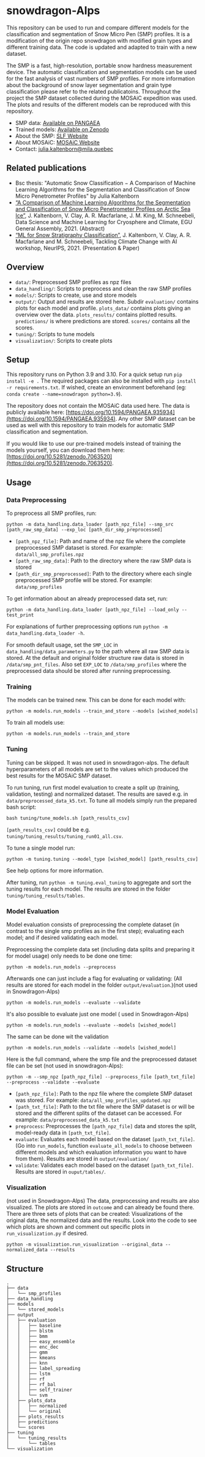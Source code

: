 # snowdragon-Alps

This repository can be used to run and compare different models for the classification and segmentation of Snow Micro Pen (SMP) profiles. It is a modification of the origin repo snowdragon with modified grain types and different training data. The code is updated and adapted to train with a new dataset. 

The SMP is a fast, high-resolution, portable snow hardness measurement device. The automatic classification and segmentation models can be used for the fast analysis of vast numbers of SMP profiles. For more information about the background of snow layer segmentation and grain type classification please refer to the related publicatoins. Throughout the project the SMP dataset collected during the MOSAiC expedition was used. The plots and results of the different models can be reproduced with this repository.

-   SMP data: [Available on PANGAEA](https://doi.org/10.1594/PANGAEA.935934)
-   Trained models: [Available on Zenodo](https://doi.org/10.5281/zenodo.7063520)
-   About the SMP: [SLF Website](https://www.slf.ch/en/ueber-das-slf/versuchsanlagen-und-labors/kaeltelabor/snowmicropenr.html)
-   About MOSAiC: [MOSAiC Website](https://mosaic-expedition.org/)
-   Contact: [julia.kaltenborn@mila.quebec](mailto:julia.kaltenborn@mila.quebec)

## Related publications

-   Bsc thesis: "Automatic Snow Classification − A Comparison of Machine Learning Algorithms for the Segmentation and Classification of Snow Micro Penetrometer Profiles" by Julia Kaltenborn
-   [“A Comparison of Machine Learning Algorithms for the Segmentation and Classification of Snow Micro Penetrometer Profiles on Arctic Sea Ice”](https://meetingorganizer.copernicus.org/EGU21/EGU21-15637.html), J. Kaltenborn, V. Clay, A. R. Macfarlane, J. M. King, M. Schneebeli, Data Science and Machine Learning for Cryosphere and Climate, EGU General Assembly, 2021. (Abstract)
-   [“ML for Snow Stratigraphy Classification”](https://www.climatechange.ai/papers/neurips2021/48), J. Kaltenborn, V. Clay, A. R. Macfarlane and M. Schneebeli, Tackling Climate Change with AI workshop, NeurIPS, 2021. (Presentation & Paper)

## Overview

-   `data/`: Preprocessed SMP profiles as npz files
-   `data_handling/`: Scripts to preprocess and clean the raw SMP profiles
-   `models/`: Scripts to create, use and store models
-   `output/`: Output and results are stored here. Subdir `evaluation/` contains plots for each model and profile. `plots_data/` contains plots giving an overview over the data. `plots_results/` contains plotted results. `predictions/` is where predictions are stored. `scores/` contains all the scores.
-   `tuning/`: Scripts to tune models
-   `visualization/`: Scripts to create plots

## Setup

This repository runs on Python 3.9 and 3.10. For a quick setup run `pip install -e .` The required packages can also be installed with `pip install -r requirements.txt`. If wished, create an environment beforehand (eg: `conda create --name=snowdragon python=3.9`).

The repository does not contain the MOSAiC data used here. The data is publicly available here: [https://doi.org/10.1594/PANGAEA.935934](https://doi.org/10.1594/PANGAEA.935934). Any other SMP dataset can be used as well with this repository to train models for automatic SMP classification and segmentation.

If you would like to use our pre-trained models instead of training the models yourself, you can download them here: [https://doi.org/10.5281/zenodo.7063520](https://doi.org/10.5281/zenodo.7063520).

## Usage

<!--- TODO
### Prediction with Pretrained Models

If you want to predict some SMP profiles with the models that were trained on the MOSAiC data, the following steps apply:

1. Download the desired models from this [Google Drive Folder](https://drive.google.com/drive/folders/1Rfze6Q95O_zkBbwU67I8eQCl5KFnGayv?usp=sharing). TODO
(Later also from zenodo!)

2. Put the downloaded models into the directory ``snowdragon/models/stored_models/``.

3. Predict all the smp profiles in one directory:

```
python predict.py [arg1] [arg2] #TODO
```

The predicted .ini files can be found in ``snowdragon/output/predictions/MODEL/``.
--->

### Data Preprocessing

To preprocess all SMP profiles, run:

```
python -m data_handling.data_loader [path_npz_file] --smp_src [path_raw_smp_data] --exp_loc [path_dir_smp_preprocessed]
```

-   `[path_npz_file]`: Path and name of the npz file where the complete preprocessed SMP dataset is stored. For example: `data/all_smp_profiles.npz`
-   `[path_raw_smp_data]`: Path to the directory where the raw SMP data is stored
-   `[path_dir_smp_preprocessed]`: Path to the directory where each single preprocessed SMP profile will be stored. For example: `data/smp_profiles`

To get information about an already preprocessed data set, run:

```
python -m data_handling.data_loader [path_npz_file] --load_only --test_print
```

For explanations of further preprocessing options run `python -m data_handling.data_loader -h`.

For smooth default usage, set the `SMP_LOC` in `data_handling/data_parameters.py` to the path where all raw SMP data is stored. At the default and original folder structure raw data is stored in `/data/smp_pnt_files`.
Also set `EXP_LOC` to `/data/smp_profiles` where the preprocessed data should be stored after running preprocessing.

### Training

The models can be trained new. This can be done for each model with:

```
python -m models.run_models --train_and_store --models [wished_models]
```

To train all models use: 

```
python -m models.run_models --train_and_store
```

### Tuning

Tuning can be skipped. It was not used in snowdragon-alps. The default hyperparameters of all models are set to the values which produced the best results for the MOSAiC SMP dataset.

To run tuning, run first model evaluation to create a split up (training, validation, testing) and normalized dataset. The results are saved e.g. in `data/preprocessed_data_k5.txt`. To tune all models simply run the prepared bash script:

```
bash tuning/tune_models.sh [path_results_csv]
```

`[path_results_csv]` could be e.g. `tuning/tuning_results/tuning_run01_all.csv`.

To tune a single model run:

```
python -m tuning.tuning --model_type [wished_model] [path_results_csv]
```

See help options for more information.

After tuning, run `python -m tuning.eval_tuning` to aggregate and sort the tuning results for each model. The results are stored in the folder `tuning/tuning_results/tables`.

### Model Evaluation

Model evaluation consists of preprocessing the complete dataset (in contrast to the single smp profiles as in the first step); evaluating each model; and if desired validating each model.

Preprocessing the complete data set (including data splits and preparing it for model usage) only needs to be done one time:

```
python -m models.run_models --preprocess
```

Afterwards one can just include a flag for evaluating or validating: (All results are stored for each model in the folder `output/evaluation`.)(not used in Snowdragon-Alps) 

```
python -m models.run_models --evaluate --validate
```

It's also possible to evaluate just one model ( used in Snowdragon-Alps) 

```
python -m models.run_models --evaluate --models [wished_model]
```

The same can be done wit the validation
```
python -m models.run_models --validate --models [wished_model]
```

Here is the full command, where the smp file and the preprocessed dataset file can be set (not used in snowdragon-Alps):

```
python -m --smp_npz [path_npz_file] --preprocess_file [path_txt_file] --preprocess --validate --evaluate
```

-   `[path_npz_file]`: Path to the npz file where the complete SMP dataset was stored. For example: `data/all_smp_profiles_updated.npz`
-   `[path_txt_file]`: Path to the txt file where the SMP dataset is or will be stored and the different splits of the dataset can be accessed. For example: `data/preprocessed_data_k5.txt`
-   `preprocess`: Preprocesses the `[path_npz_file]` data and stores the split, model-ready data in `[path_txt_file]`.
-   `evaluate`: Evaluates each model based on the dataset `[path_txt_file]`. (Go into `run_models`, function `evaluate_all_models` to choose between different models and which evaluation information you want to have from them). Results are stored in `output/evaluation/`
-   `validate`: Validates each model based on the dataset `[path_txt_file]`. Results are stored in `ouput/tables/`.

### Visualization

(not used in Snowdragon-Alps) 
The data, preprocessing and results are also visualized. The plots are stored in `outcome` and can already be found there. There are three sets of plots that can be created: Visualizations of the original data, the normalized data and the results. Look into the code to see which plots are shown and comment out specific plots in `run_visualization.py` if desired.

```
python -m visualization.run_visualization --original_data --normalized_data --results
```

## Structure

```
.
├── data
│   └── smp_profiles
├── data_handling
├── models
│   └── stored_models
├── output
│   ├── evaluation
│   │   ├── baseline
│   │   ├── blstm
│   │   ├── bmm
│   │   ├── easy_ensemble
│   │   ├── enc_dec
│   │   ├── gmm
│   │   ├── kmeans
│   │   ├── knn
│   │   ├── label_spreading
│   │   ├── lstm
│   │   ├── rf
│   │   ├── rf_bal
│   │   ├── self_trainer
│   │   └── svm
│   ├── plots_data
│   │   ├── normalized
│   │   └── original
│   ├── plots_results
│   ├── predictions
│   └── scores
├── tuning
│   └── tuning_results
│       └── tables
└── visualization
```
